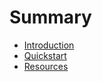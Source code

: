 # Summary

- [Introduction](./01-introduction.md)
- [Quickstart](./02-quickstart.md)
- [Resources](./03-resources.md)
